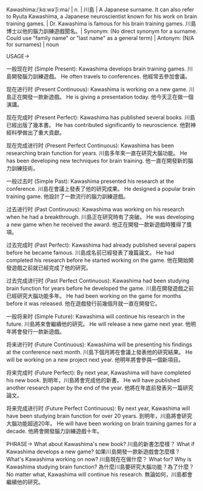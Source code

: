 Kawashima:/ˌkɑːwəˈʃiːmə/ | n. | 川島 |  A Japanese surname.  It can also refer to Ryuta Kawashima, a Japanese neuroscientist known for his work on brain training games. | Dr. Kawashima is famous for his brain training games. 川島博士以他的腦力訓練遊戲聞名。|  Synonym: (No direct synonym for a surname. Could use "family name" or "last name" as a general term) | Antonym: (N/A for surnames) | noun


USAGE->

一般现在时 (Simple Present):
Kawashima develops brain training games. 川島開發腦力訓練遊戲。
He often travels to conferences. 他經常去參加會議。

现在进行时 (Present Continuous):
Kawashima is working on a new game. 川島正在開發一款新遊戲。
He is giving a presentation today. 他今天正在做一個演講。

现在完成时 (Present Perfect):
Kawashima has published several books. 川島已經出版了幾本書。
He has contributed significantly to neuroscience. 他對神經科學做出了重大貢獻。

现在完成进行时 (Present Perfect Continuous):
Kawashima has been researching brain function for years. 川島多年來一直在研究大腦功能。
He has been developing new techniques for brain training. 他一直在開發新的腦力訓練技術。

一般过去时 (Simple Past):
Kawashima presented his research at the conference. 川島在會議上發表了他的研究成果。
He designed a popular brain training game. 他設計了一款流行的腦力訓練遊戲。

过去进行时 (Past Continuous):
Kawashima was working on his research when he had a breakthrough. 川島正在研究時有了突破。
He was developing a new game when he received the award.  他正在開發一款新遊戲時獲得了獎項。

过去完成时 (Past Perfect):
Kawashima had already published several papers before he became famous. 川島成名前已經發表了幾篇論文。
He had completed his research before he started working on the game. 他在開始開發遊戲之前就已經完成了他的研究。

过去完成进行时 (Past Perfect Continuous):
Kawashima had been studying brain function for years before he developed the game.  川島在開發遊戲之前已經研究大腦功能多年。
He had been working on the game for months before it was released.  他在遊戲發行前幾個月就一直在開發它。

一般将来时 (Simple Future):
Kawashima will continue his research in the future. 川島將來會繼續他的研究。
He will release a new game next year. 他明年將會發行一款新遊戲。

将来进行时 (Future Continuous):
Kawashima will be presenting his findings at the conference next month. 川島下個月將在會議上發表他的研究結果。
He will be working on a new project next year. 他明年將會參與一個新項目。

将来完成时 (Future Perfect):
By next year, Kawashima will have completed his new book. 到明年，川島將會完成他的新書。
He will have published another research paper by the end of the year. 他將在年底前發表另一篇研究論文。

将来完成进行时 (Future Perfect Continuous):
By next year, Kawashima will have been studying brain function for over 20 years. 到明年，川島將會研究大腦功能超過20年。
He will have been working on brain training games for a decade. 他將會開發腦力訓練遊戲十年。



PHRASE->
What about Kawashima's new book? 川島的新書怎麼樣？
What if Kawashima develops a new game? 如果川島開發一款新遊戲會怎麼樣？
What's Kawashima working on now? 川島現在在做什麼？
What for? Why is Kawashima studying brain function? 為什麼川島要研究大腦功能？為了什麼？
No matter what, Kawashima will continue his research. 無論如何，川島都會繼續他的研究。

